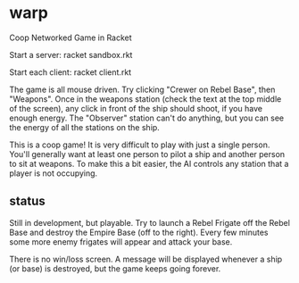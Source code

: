warp
====

Coop Networked Game in Racket

Start a server: racket sandbox.rkt

Start each client: racket client.rkt

The game is all mouse driven.  Try clicking "Crewer on Rebel Base", then "Weapons".  Once in the weapons station (check the text at the top middle of the screen), any click in front of the ship should shoot, if you have enough energy.  The "Observer" station can't do anything, but you can see the energy of all the stations on the ship.

This is a coop game!  It is very difficult to play with just a single person.  You'll generally want at least one person to pilot a ship and another person to sit at weapons.  To make this a bit easier, the AI controls any station that a player is not occupying.


status
----

Still in development, but playable.  Try to launch a Rebel Frigate off the Rebel Base and destroy the Empire Base (off to the right).  Every few minutes some more enemy frigates will appear and attack your base.

There is no win/loss screen.  A message will be displayed whenever a ship (or base) is destroyed, but the game keeps going forever.


